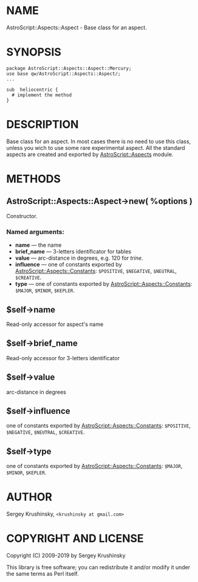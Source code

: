 # NAME

AstroScript::Aspects::Aspect - Base class for an aspect.

# SYNOPSIS

    package AstroScript::Aspects::Aspect::Mercury;
    use base qw/AstroScript::Aspects::Aspect/;
    ...

    sub  heliocentric {
      # implement the method
    }

# DESCRIPTION

Base class for an aspect. In most cases there is no need to use this class,
unless you wich to use some rare experimental aspect. All the standard aspects
are created and exported by [AstroScript::Aspects](https:/github.com/skrushinsky/astroscript/docs/AstroScript/Aspects.md) module.

# METHODS

## AstroScript::Aspects::Aspect->new( %options )

Constructor.

### Named arguments:

- **name** — the name
- **brief\_name** — 3-letters identificator for tables
- **value** — arc-distance in degrees, e.g. 120 for _trine_.
- **influence** — one of constants exported by [AstroScript::Aspects::Constants](https:/github.com/skrushinsky/astroscript/docs/AstroScript/Aspects/Constants.md):
`$POSITIVE`, `$NEGATIVE`, `$NEUTRAL`, `$CREATIVE`.
- **type** — one of constants exported by [AstroScript::Aspects::Constants](https:/github.com/skrushinsky/astroscript/docs/AstroScript/Aspects/Constants.md):
`$MAJOR`, `$MINOR`, `$KEPLER`.

## $self->name

Read-only accessor for aspect's name

## $self->brief\_name

Read-only accessor for  3-letters identificator

## $self->value

arc-distance in degrees

## $self->influence

one of constants exported by [AstroScript::Aspects::Constants](https:/github.com/skrushinsky/astroscript/docs/AstroScript/Aspects/Constants.md):
`$POSITIVE`, `$NEGATIVE`, `$NEUTRAL`, `$CREATIVE`.

## $self->type

one of constants exported by [AstroScript::Aspects::Constants](https:/github.com/skrushinsky/astroscript/docs/AstroScript/Aspects/Constants.md):
`$MAJOR`, `$MINOR`, `$KEPLER`.

# AUTHOR

Sergey Krushinsky, `<krushinsky at gmail.com>`

# COPYRIGHT AND LICENSE

Copyright (C) 2009-2019 by Sergey Krushinsky

This library is free software; you can redistribute it and/or modify
it under the same terms as Perl itself.